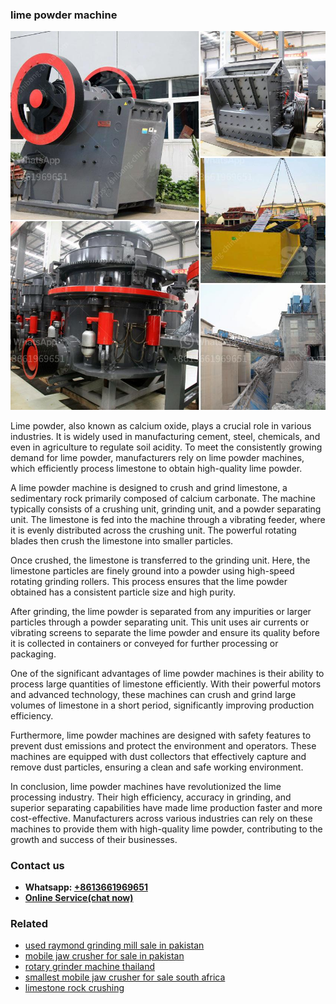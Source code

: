 <h3>lime powder machine</h3><img src='1702950136.jpg' alt=''><p>Lime powder, also known as calcium oxide, plays a crucial role in various industries. It is widely used in manufacturing cement, steel, chemicals, and even in agriculture to regulate soil acidity. To meet the consistently growing demand for lime powder, manufacturers rely on lime powder machines, which efficiently process limestone to obtain high-quality lime powder.</p><p>A lime powder machine is designed to crush and grind limestone, a sedimentary rock primarily composed of calcium carbonate. The machine typically consists of a crushing unit, grinding unit, and a powder separating unit. The limestone is fed into the machine through a vibrating feeder, where it is evenly distributed across the crushing unit. The powerful rotating blades then crush the limestone into smaller particles.</p><p>Once crushed, the limestone is transferred to the grinding unit. Here, the limestone particles are finely ground into a powder using high-speed rotating grinding rollers. This process ensures that the lime powder obtained has a consistent particle size and high purity.</p><p>After grinding, the lime powder is separated from any impurities or larger particles through a powder separating unit. This unit uses air currents or vibrating screens to separate the lime powder and ensure its quality before it is collected in containers or conveyed for further processing or packaging.</p><p>One of the significant advantages of lime powder machines is their ability to process large quantities of limestone efficiently. With their powerful motors and advanced technology, these machines can crush and grind large volumes of limestone in a short period, significantly improving production efficiency.</p><p>Furthermore, lime powder machines are designed with safety features to prevent dust emissions and protect the environment and operators. These machines are equipped with dust collectors that effectively capture and remove dust particles, ensuring a clean and safe working environment.</p><p>In conclusion, lime powder machines have revolutionized the lime processing industry. Their high efficiency, accuracy in grinding, and superior separating capabilities have made lime production faster and more cost-effective. Manufacturers across various industries can rely on these machines to provide them with high-quality lime powder, contributing to the growth and success of their businesses.</p><h3>Contact us</h3><ul><li><strong>Whatsapp:&nbsp;<a href="https://wa.me/8613661969651">+8613661969651</a></strong></li><li><a href="https://swt.shibang-china.com/?git&amp;zhl&amp;lime powder machine"><strong>Online Service(chat now)</strong></a></li></ul><h3>Related</h3><ul><li><a href='used raymond grinding mill sale in pakistan.md'>used raymond grinding mill sale in pakistan</a></li><li><a href='mobile jaw crusher for sale in pakistan.md'>mobile jaw crusher for sale in pakistan</a></li><li><a href='rotary grinder machine thailand.md'>rotary grinder machine thailand</a></li><li><a href='smallest mobile jaw crusher for sale south africa.md'>smallest mobile jaw crusher for sale south africa</a></li><li><a href='limestone rock crushing.md'>limestone rock crushing</a></li></ul>